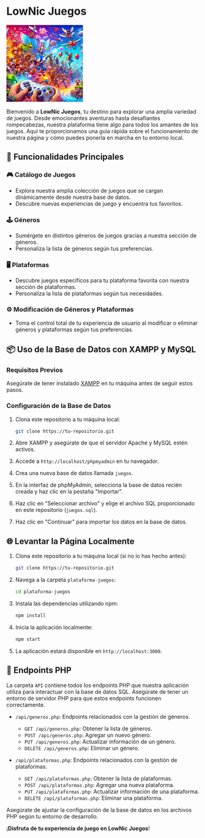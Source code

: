 # LowNic Juegos

<img src="images/LowNic_Juegos.webp" alt="LowNic Juegos" width="200"/>

Bienvenido a **LowNic Juegos**, tu destino para explorar una amplia variedad de juegos. Desde emocionantes aventuras hasta desafiantes rompecabezas, nuestra plataforma tiene algo para todos los amantes de los juegos. Aquí te proporcionamos una guía rápida sobre el funcionamiento de nuestra página y cómo puedes ponerla en marcha en tu entorno local.

## 🚀 Funcionalidades Principales

### 🎮 Catálogo de Juegos

- Explora nuestra amplia colección de juegos que se cargan dinámicamente desde nuestra base de datos.
- Descubre nuevas experiencias de juego y encuentra tus favoritos.

### 🕹 Géneros

- Sumérgete en distintos géneros de juegos gracias a nuestra sección de géneros.
- Personaliza la lista de géneros según tus preferencias.

### 🖥 Plataformas

- Descubre juegos específicos para tu plataforma favorita con nuestra sección de plataformas.
- Personaliza la lista de plataformas según tus necesidades.

### ⚙ Modificación de Géneros y Plataformas

- Toma el control total de tu experiencia de usuario al modificar o eliminar géneros y plataformas según tus preferencias.

## 📦 Uso de la Base de Datos con XAMPP y MySQL

### Requisitos Previos

Asegúrate de tener instalado [XAMPP](https://www.apachefriends.org/index.html) en tu máquina antes de seguir estos pasos.

### Configuración de la Base de Datos

1. Clona este repositorio a tu máquina local:

    ```bash
    git clone https://tu-repositorio.git
    ```

2. Abre XAMPP y asegúrate de que el servidor Apache y MySQL estén activos.

3. Accede a `http://localhost/phpmyadmin` en tu navegador.

4. Crea una nueva base de datos llamada `juegos`.

5. En la interfaz de phpMyAdmin, selecciona la base de datos recién creada y haz clic en la pestaña "Importar".

6. Haz clic en "Seleccionar archivo" y elige el archivo SQL proporcionado en este repositorio (`juegos.sql`).

7. Haz clic en "Continuar" para importar los datos en la base de datos.

## 🌐 Levantar la Página Localmente

1. Clona este repositorio a tu máquina local (si no lo has hecho antes):

    ```bash
    git clone https://tu-repositorio.git
    ```

2. Navega a la carpeta `plataforma-juegos`:

    ```bash
    cd plataforma-juegos
    ```

3. Instala las dependencias utilizando npm:

    ```bash
    npm install
    ```

4. Inicia la aplicación localmente:

    ```bash
    npm start
    ```

5. La aplicación estará disponible en `http://localhost:3000`.

## 📡 Endpoints PHP

La carpeta `API` contiene todos los endpoints PHP que nuestra aplicación utiliza para interactuar con la base de datos SQL. Asegúrate de tener un entorno de servidor PHP para que estos endpoints funcionen correctamente.

- `/api/generos.php`: Endpoints relacionados con la gestión de géneros.
  - `GET /api/generos.php`: Obtener la lista de géneros.
  - `POST /api/generos.php`: Agregar un nuevo género.
  - `PUT /api/generos.php`: Actualizar información de un género.
  - `DELETE /api/generos.php`: Eliminar un género.

- `/api/plataformas.php`: Endpoints relacionados con la gestión de plataformas.
  - `GET /api/plataformas.php`: Obtener la lista de plataformas.
  - `POST /api/plataformas.php`: Agregar una nueva plataforma.
  - `PUT /api/plataformas.php`: Actualizar información de una plataforma.
  - `DELETE /api/plataformas.php`: Eliminar una plataforma.

Asegúrate de ajustar la configuración de la base de datos en los archivos PHP según tu entorno de desarrollo.

¡**Disfruta de tu experiencia de juego en LowNic Juegos**!
